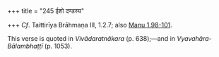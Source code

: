 +++
title = "245 ईशो दण्डस्य"

+++
*Cf*. Taittirīya Brāhmaṇa III, 1.2.7; also [Manu
1.98-101](/hinduism/book/manusmriti-with-the-commentary-of-medhatithi/d/doc145546.html).

This verse is quoted in *Vivādaratnākara* (p. 638);—and in
*Vyavahāra-Bālambhaṭṭī* (p. 1053).


